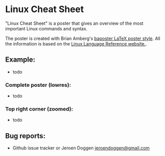# Linux Cheat Sheet
"Linux Cheat Sheet" is a poster that gives an overview of the most important Linux commands and syntax.

The poster is created with Brian Amberg's [baposter LaTeX poster style](http://www.brian-amberg.de/uni/poster/ "baposter LaTeX poster style"). 
All the information is based on the [Linux Language Reference website.](http://arduino.cc/en/Reference/HomePage "Linux Language Reference website").

## Example:
 * todo

### Complete poster (lowres):

  * todo

### Top right corner (zoomed):

  * todo

## Bug reports:
 * Github issue tracker or Jeroen Doggen <jeroendoggen@gmail.com>